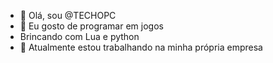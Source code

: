 - 👋 Olá, sou @TECHOPC
- 👀 Eu gosto de programar em jogos
- Brincando com Lua e python
- 🌱 Atualmente estou trabalhando na minha própria empresa
<!---  - 📫 --->

<!---
TECHOPC/TECHOPC is a ✨ special ✨ repository because its `README.md` (this file) appears on your GitHub profile.
You can click the Preview link to take a look at your changes.
--->
